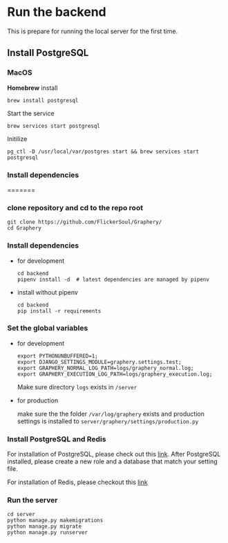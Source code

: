 # Run the backend

This is prepare for running the local server for the first time. 

## Install PostgreSQL

### MacOS

**Homebrew** install

```shell
brew install postgresql
```

Start the service

```shell
brew services start postgresql
```

Initilize

```shell
pg_ctl -D /usr/local/var/postgres start && brew services start postgresql
```

### Install dependencies
=======
### clone repository and cd to the repo root

```shell
git clone https://github.com/FlickerSoul/Graphery/
cd Graphery
```
### Install dependencies

* for development 

    ```shell
    cd backend
    pipenv install -d  # latest dependencies are managed by pipenv
    ```

* install without pipenv 

    ```shell
    cd backend 
    pip install -r requirements 
    ```

### Set the global variables

* for development 

    ```shell
    export PYTHONUNBUFFERED=1;
    export DJANGO_SETTINGS_MODULE=graphery.settings.test;
    export GRAPHERY_NORMAL_LOG_PATH=logs/graphery_normal.log;
    export GRAPHERY_EXECUTION_LOG_PATH=logs/graphery_execution.log;
    ```

    Make sure directory `logs` exists in `/server`

* for production 
    
    make sure the the folder `/var/log/graphery` exists and production settings is installed to `server/graphery/settings/production.py`

### Install PostgreSQL and Redis 

For installation of PostgreSQL, please check out this [link](https://www.postgresql.org/download/). After PostgreSQL installed, please create a new role and a database that match your setting file.

For installation of Redis, please checkout this [link](https://redis.io/download)

### Run the server

```shell
cd server
python manage.py makemigrations
python manage.py migrate
python manage.py runserver
```
